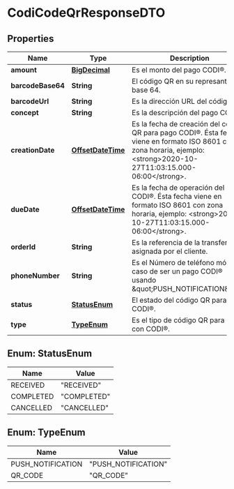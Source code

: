 # CodiCodeQrResponseDTO

## Properties
Name | Type | Description | Notes
------------ | ------------- | ------------- | -------------
**amount** | [**BigDecimal**](BigDecimal.md) | Es el monto del pago CODI®. |  [optional]
**barcodeBase64** | **String** | El código QR en su represantación base 64. |  [optional]
**barcodeUrl** | **String** | Es la dirección URL del código QR. |  [optional]
**concept** | **String** | Es la descripción del pago CODI®. |  [optional]
**creationDate** | [**OffsetDateTime**](OffsetDateTime.md) | Es la fecha de creación del código QR para pago CODI®. Ésta fecha viene en formato ISO 8601 con zona horaria, ejemplo: &lt;strong&gt;2020-10-27T11:03:15.000-06:00&lt;/strong&gt;. |  [optional]
**dueDate** | [**OffsetDateTime**](OffsetDateTime.md) | Es la fecha de operación del pago CODI®. Ésta fecha viene en formato ISO 8601 con zona horaria, ejemplo: &lt;strong&gt;2020-10-27T11:03:15.000-06:00&lt;/strong&gt;. |  [optional]
**orderId** | **String** | Es la referencia de la transferencia asignada por el cliente. |  [optional]
**phoneNumber** | **String** | Es el Número de teléfono móvil en caso de ser un pago CODI® usando \&quot;PUSH_NOTIFICATION\&quot;. |  [optional]
**status** | [**StatusEnum**](#StatusEnum) | El estado del código QR para pago CODI®. |  [optional]
**type** | [**TypeEnum**](#TypeEnum) | Es el tipo de código QR para pago con CODI®. |  [optional]

<a name="StatusEnum"></a>
## Enum: StatusEnum
Name | Value
---- | -----
RECEIVED | &quot;RECEIVED&quot;
COMPLETED | &quot;COMPLETED&quot;
CANCELLED | &quot;CANCELLED&quot;

<a name="TypeEnum"></a>
## Enum: TypeEnum
Name | Value
---- | -----
PUSH_NOTIFICATION | &quot;PUSH_NOTIFICATION&quot;
QR_CODE | &quot;QR_CODE&quot;
